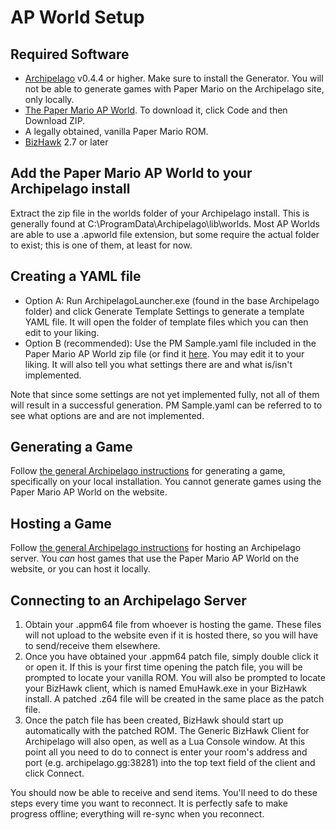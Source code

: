 # AP World Setup
## Required Software

- [Archipelago](https://github.com/ArchipelagoMW/Archipelago/releases) v0.4.4 or higher. Make sure to install the
  Generator. You will not be able to generate games with Paper Mario on the Archipelago site, only locally.
- [The Paper Mario AP World](https://github.com/JKBSunshine/PMR_APWorld/tree/main). To download it, click Code and then Download ZIP.
- A legally obtained, vanilla Paper Mario ROM.
- [BizHawk](https://tasvideos.org/BizHawk/ReleaseHistory) 2.7 or later

## Add the Paper Mario AP World to your Archipelago install
Extract the zip file in the worlds folder of your Archipelago install. 
This is generally found at C:\ProgramData\Archipelago\lib\worlds. Most AP Worlds are able to use a .apworld file extension, but some require the actual folder to exist; this is one of them, at least for now.

## Creating a YAML file
- Option A: Run ArchipelagoLauncher.exe (found in the base Archipelago folder) and click Generate Template Settings to generate a 
template YAML file. It will open the folder of template files which you can then edit to your liking.
- Option B (recommended): Use the PM Sample.yaml file included in the Paper Mario AP World zip file (or find it [here](https://github.com/JKBSunshine/PMR_APWorld/blob/main/PM%20Sample.yaml). You may edit it to your liking. It will also tell you what settings there are and what is/isn't implemented.

Note that since some settings are not yet implemented fully, not all of them will result in a successful generation. PM Sample.yaml can be referred to to see what options are and are not implemented.

## Generating a Game
Follow [the general Archipelago instructions](https://archipelago.gg/tutorial/Archipelago/setup/en#generating-a-game) for generating a game, specifically on your local installation. You cannot generate games using the Paper Mario AP World on the website.

## Hosting a Game
Follow [the general Archipelago instructions](https://archipelago.gg/tutorial/Archipelago/setup/en#hosting-an-archipelago-server) for hosting an Archipelago server. You _can_ host games that use the Paper Mario AP World on the website, or you can host it locally.

## Connecting to an Archipelago Server
1. Obtain your .appm64 file from whoever is hosting the game. These files will not upload to the website even if it is hosted there, so you will have to send/receive them elsewhere.
2. Once you have obtained your .appm64 patch file, simply double click it or open it. If this is your first time opening the patch file, you will be prompted to locate your vanilla ROM. You will also be prompted to locate your BizHawk client, which is named EmuHawk.exe in your BizHawk install. A patched .z64 file will be created in the same place as the patch file.
3. Once the patch file has been created, BizHawk should start up automatically with the patched ROM. The Generic BizHawk Client for Archipelago will also open, as well as a Lua Console window. At this point all you need to do to connect is enter your room's address and port (e.g. archipelago.gg:38281) into the top text field of the client and click Connect.

You should now be able to receive and send items. You'll need to do these steps every time you want to reconnect. It is perfectly safe to make progress offline; everything will re-sync when you reconnect.
